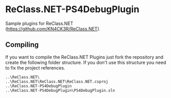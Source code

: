 # ReClass.NET-PS4DebugPlugin
Sample plugins for ReClass.NET (https://github.com/KN4CK3R/ReClass.NET).

## Compiling
If you want to compile the ReClass.NET Plugins just fork the repository and create the following folder structure. If you don't use this structure you need to fix the project references.

```
..\ReClass.NET\
..\ReClass.NET\ReClass.NET\ReClass.NET.csproj
..\ReClass.NET-PS4DebugPlugin
..\ReClass.NET-PS4DebugPlugin\PS4DebugPlugin.sln
```
